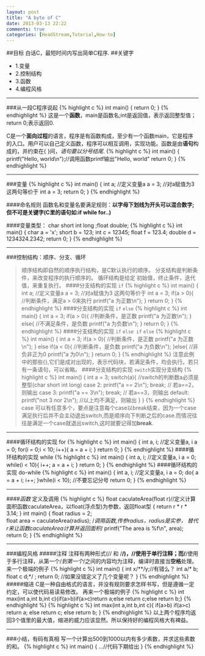 ```yaml
---
layout: post
title: "A byte of C"
date: 2013-03-13 22:22
comments: true
categories: [HeadStream,Tutorial,How-to]
---
```

##目标
白话C，最短时间内写出简单C程序.
##关键字
+ 1.变量
+ 2.控制结构
+ 3.函数
+ 4.编程风格

----	
###从一段C程序说起
{% highlight c %}
	int main() 
	{
		return 0;
	}
{% endhighlight %}
这是一个**函数**，main是函数名;int是返回值，表示返回整型值；return 0;表示返回0.

C是一个**面向过程**的语言，程序是有函数构成，至少有一个函数main，它是程序的入口。用户可以自己定义函数，程序可以相互调用，实现功能。函数是由**语句**构成的，并约束在{ }间，*语句要以分号结尾*.
{% highlight c %}
	int main() 
	{
		printf("Hello, world\n");//调用函数printf输出"Hello, world"
		return 0;
	}
{% endhighlight %}

---
###变量
{% highlight c %}
	int main() 
	{
		int a; //定义变量a
		a = 3; //对a赋值为3  这两句等价于 int a = 3;
		return 0;
	}
{% endhighlight %}

####命名规则
   函数名和变量名要满足规则：**以字母下划线为开头可以混合数字;但不可是关键字(C里的语句如:if while for..)**

####变量类型： char short int long ;float double;
{% highlight c %}
	int main() 
	{
		char a = 'x';
		short b = 123;
		int c = 12345;
		float f = 123.4;
		double d = 1234324.2342;
		return 0;
	}
{% endhighlight %}

---
###控制结构：顺序、分支、循环
>顺序结构即自然的顺序执行结构，是C默认执行的顺序。
>分支结构是判断条件，来改变程序的执行顺序的。
>循环结构是给定 初始值，终止条件，迭代值，来重复执行。
####分支结构的实现 `if` 
{% highlight c %}
	int main() 
	{
		int a; 		//定义变量a
		a = 3;		   //对a赋值为3  这两句等价于 int a = 3;
		if(a > 0){		//判断条件，满足a > 0来执行
			printf("a 为正数\n");
		}
		return 0;
	} 
{% endhighlight %}
####分支结构的实现 `if` `else` 
{% highlight c %}
	int main() 
	{
		int a = 3; 
		if(a > 0){		//判断条件，是正数
			printf("a 为正数\n");
		}
		else{		//不满足条件，是负数
			printf("a 为负数\n");
		}
		return 0;
	} 
{% endhighlight %}
####分支结构的实现 `if` `else if` `else`
{% highlight c %}
	int main() 
	{
		int a = 3; 
		if(a > 0){			//判断条件，是正数
			printf("a 为正数\n");
		}
		else if(a < 0){		//判断条件，是负数
			printf("a 为负数\n");
		}else{				//非负非正为0
			printf("a 为0\n");
		}
		return 0;
	} 
{% endhighlight %}
注意此例中的那些{},它们是成对出现的，表示代码块，若满足条件，均会执行。若只有一条语句，可以省略。
####分支结构的实现 `switch`实现分支结构
{% highlight c %}
	int main()
	{
		int a = 3;
		switch(a){		//switch的判断数a必须是整型(char short int long)
			case 2: printf("a == 2\n"); break; // 若a==2，则输出
			case 3: printf("a == 3\n"); break; // 若a==3，则输出
			default: printf("not 3 nor 2\n");  //以上均不满足，则输出
		}
	}
{% endhighlight %}
case 可以有任意多个，要点是注意每个case以break结束，因为一个case 满足执行后并不会主动退出switch,而是顺序向下判断之后的case.而情况往往是满足一个case就退出switch,这时就要记得加**break**.

---
####循环结构的实现 for
{% highlight c %}
	int main() 
	{
		int a, i; //定义变量a, i
		a = 0; 
		for(i = 0;i < 10; i++){
			a = a + i;
		}
		return 0;
	} 
{% endhighlight %}
####循环结构的实现 while 
{% highlight c %}
	int main() 
	{
		int a, i; //定义变量a, i
		a = 0; 
		while(i < 10){
			i++;
			a = a + i;
		}
		return 0;
	} 
{% endhighlight %}
####循环结构的实现 do-while 
{% highlight c %}
	int main() 
	{
		int a, i; //定义变量a, i
		a = 0; 
		do{
			a = a + i;
			i++;
		}while(i < 10);		//不要忘记分号
		return 0;
	} 
{% endhighlight %}

----
####*函数* 定义及调用
{% highlight c %}
	float caculateArea(float r)//定义计算面积函数caculateArea，以float(浮点型)为参数，返回float型
	{
		return r * r * 3.14;
	}
	int main()
	{
		float radius = 2;	
		float area = caculateArea(radius); /*调用函数,传参radius，radius是实参，
											替代r来让函数caculateArea计算并返回面积*/
		printf("The area is %f\n", area);
		return 0;
	}
{% endhighlight %}
	
---
###编程风格
#####注释
	注释有两种形式(// 和 /**/)，//使用于单行注释；而/**/使用于多行注释，从第一个/*到第一个*/之间的内容均为注释，编译时直接当**空格**处理。
	来一个极端的例子
{% highlight c %}
	int main()
	{
		int x/**/y;//有错么？
		int a/* b;
		float c d;*/ 
		;
		return 0;
	//如果没错定义了几个变量呢？
	}
{% endhighlight %}
#####缩进
	C是一种自由格式的语言，并没有规则要求怎样书写，但是遵循一定约定，可以使代码易读易修改。
	再来一个极端的例子
{% highlight c %}
	int max(int a,int b,int c){if(a>b)if(a>c)return a;else return c;else return b;}
{% endhighlight %}
{% highlight c %}
	int max(int a,int b,int c){
		if(a>b)	
			if(a>c)	
				return a;
			else return c;
		else return b;
	}
{% endhighlight %}
以上两个程序均返回3个值里的最大值，缩进的威力应该显然。所以保持好的编程风格大有裨益。

---
###小结，有码有真相
	写一个计算出500到1000以内有多少素数，并求这些素数的和。
{% highlight c %}
	int main()
	{
		...//代码下期给出	
	}
{% endhighlight %}

